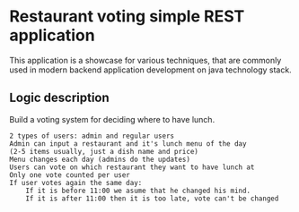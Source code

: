 # Restaurant voting simple REST application
This application is a showcase for various
techniques, that are commonly used in modern
backend application development on java
technology stack.

## Logic description

Build a voting system for deciding where to have lunch.

    2 types of users: admin and regular users
    Admin can input a restaurant and it's lunch menu of the day 
    (2-5 items usually, just a dish name and price)
    Menu changes each day (admins do the updates)
    Users can vote on which restaurant they want to have lunch at
    Only one vote counted per user
    If user votes again the same day:
        If it is before 11:00 we asume that he changed his mind.
        If it is after 11:00 then it is too late, vote can't be changed

